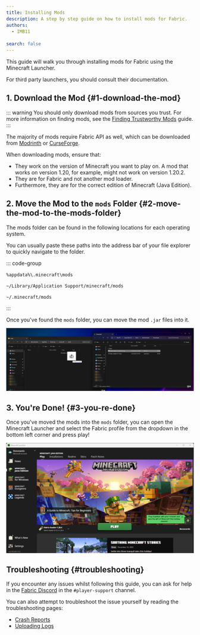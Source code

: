 ```yaml
---
title: Installing Mods
description: A step by step guide on how to install mods for Fabric.
authors:
  - IMB11

search: false
---
```


This guide will walk you through installing mods for Fabric using the Minecraft Launcher.

For third party launchers, you should consult their documentation.

## 1. Download the Mod {#1-download-the-mod}

::: warning
You should only download mods from sources you trust. For more information on finding mods, see the [Finding Trustworthy Mods](./finding-mods) guide.
:::

The majority of mods require Fabric API as well, which can be downloaded from [Modrinth](https://modrinth.com/mod/fabric-api) or [CurseForge](https://curseforge.com/minecraft/mc-mods/fabric-api).

When downloading mods, ensure that:

- They work on the version of Minecraft you want to play on. A mod that works on version 1.20, for example, might not work on version 1.20.2.
- They are for Fabric and not another mod loader.
- Furthermore, they are for the correct edition of Minecraft (Java Edition).

## 2. Move the Mod to the `mods` Folder {#2-move-the-mod-to-the-mods-folder}

The mods folder can be found in the following locations for each operating system.

You can usually paste these paths into the address bar of your file explorer to quickly navigate to the folder.

::: code-group

```:no-line-numbers [Windows]
%appdata%\.minecraft\mods
```

```:no-line-numbers [macOS]
~/Library/Application Support/minecraft/mods
```

```:no-line-numbers [Linux]
~/.minecraft/mods
```

:::

Once you've found the `mods` folder, you can move the mod `.jar` files into it.

![Installed mods in the mods folder](/assets/players/installing-mods.png)

## 3. You're Done! {#3-you-re-done}

Once you've moved the mods into the `mods` folder, you can open the Minecraft Launcher and select the Fabric profile from the dropdown in the bottom left corner and press play!

![Minecraft Launcher with Fabric profile selected](/assets/players/installing-fabric/launcher-screen.png)

## Troubleshooting {#troubleshooting}

If you encounter any issues whilst following this guide, you can ask for help in the [Fabric Discord](https://discord.gg/v6v4pMv) in the `#player-support` channel.

You can also attempt to troubleshoot the issue yourself by reading the troubleshooting pages:

- [Crash Reports](./troubleshooting/crash-reports)
- [Uploading Logs](./troubleshooting/uploading-logs)
